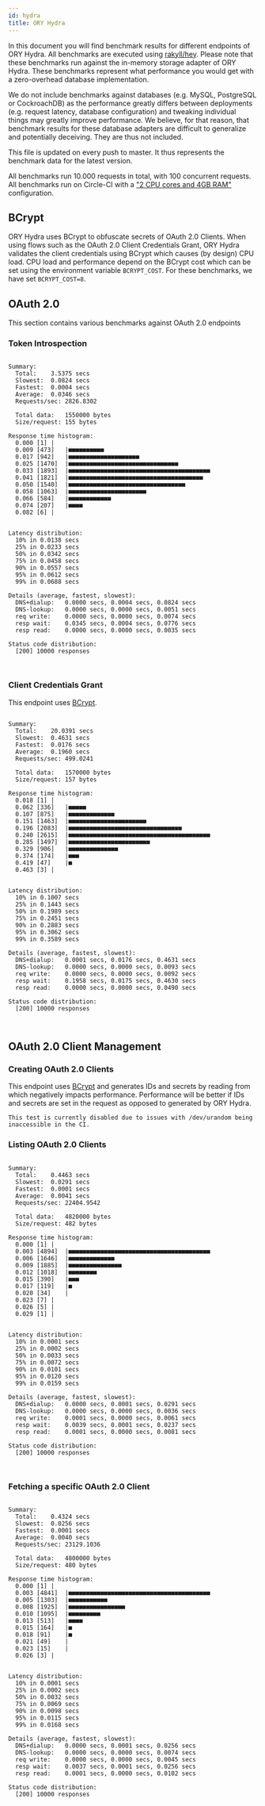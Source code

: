 ```yaml
---
id: hydra
title: ORY Hydra
---
```


In this document you will find benchmark results for different endpoints of ORY
Hydra. All benchmarks are executed using
[rakyll/hey](https://github.com/rakyll/hey). Please note that these benchmarks
run against the in-memory storage adapter of ORY Hydra. These benchmarks
represent what performance you would get with a zero-overhead database
implementation.

We do not include benchmarks against databases (e.g. MySQL, PostgreSQL or
CockroachDB) as the performance greatly differs between deployments (e.g.
request latency, database configuration) and tweaking individual things may
greatly improve performance. We believe, for that reason, that benchmark results
for these database adapters are difficult to generalize and potentially
deceiving. They are thus not included.

This file is updated on every push to master. It thus represents the benchmark
data for the latest version.

All benchmarks run 10.000 requests in total, with 100 concurrent requests. All
benchmarks run on Circle-CI with a
["2 CPU cores and 4GB RAM"](https://support.circleci.com/hc/en-us/articles/360000489307-Why-do-my-tests-take-longer-to-run-on-CircleCI-than-locally-)
configuration.

## BCrypt

ORY Hydra uses BCrypt to obfuscate secrets of OAuth 2.0 Clients. When using
flows such as the OAuth 2.0 Client Credentials Grant, ORY Hydra validates the
client credentials using BCrypt which causes (by design) CPU load. CPU load and
performance depend on the BCrypt cost which can be set using the environment
variable `BCRYPT_COST`. For these benchmarks, we have set `BCRYPT_COST=8`.

## OAuth 2.0

This section contains various benchmarks against OAuth 2.0 endpoints

### Token Introspection

```

Summary:
  Total:	3.5375 secs
  Slowest:	0.0824 secs
  Fastest:	0.0004 secs
  Average:	0.0346 secs
  Requests/sec:	2826.8302

  Total data:	1550000 bytes
  Size/request:	155 bytes

Response time histogram:
  0.000 [1]	|
  0.009 [473]	|■■■■■■■■■■
  0.017 [942]	|■■■■■■■■■■■■■■■■■■■■
  0.025 [1470]	|■■■■■■■■■■■■■■■■■■■■■■■■■■■■■■■
  0.033 [1893]	|■■■■■■■■■■■■■■■■■■■■■■■■■■■■■■■■■■■■■■■■
  0.041 [1821]	|■■■■■■■■■■■■■■■■■■■■■■■■■■■■■■■■■■■■■■
  0.050 [1540]	|■■■■■■■■■■■■■■■■■■■■■■■■■■■■■■■■■
  0.058 [1063]	|■■■■■■■■■■■■■■■■■■■■■■
  0.066 [584]	|■■■■■■■■■■■■
  0.074 [207]	|■■■■
  0.082 [6]	|


Latency distribution:
  10% in 0.0138 secs
  25% in 0.0233 secs
  50% in 0.0342 secs
  75% in 0.0458 secs
  90% in 0.0557 secs
  95% in 0.0612 secs
  99% in 0.0688 secs

Details (average, fastest, slowest):
  DNS+dialup:	0.0000 secs, 0.0004 secs, 0.0824 secs
  DNS-lookup:	0.0000 secs, 0.0000 secs, 0.0051 secs
  req write:	0.0000 secs, 0.0000 secs, 0.0074 secs
  resp wait:	0.0345 secs, 0.0004 secs, 0.0776 secs
  resp read:	0.0000 secs, 0.0000 secs, 0.0035 secs

Status code distribution:
  [200]	10000 responses



```

### Client Credentials Grant

This endpoint uses [BCrypt](#bcrypt).

```

Summary:
  Total:	20.0391 secs
  Slowest:	0.4631 secs
  Fastest:	0.0176 secs
  Average:	0.1960 secs
  Requests/sec:	499.0241

  Total data:	1570000 bytes
  Size/request:	157 bytes

Response time histogram:
  0.018 [1]	|
  0.062 [336]	|■■■■■
  0.107 [875]	|■■■■■■■■■■■■■
  0.151 [1463]	|■■■■■■■■■■■■■■■■■■■■■■
  0.196 [2083]	|■■■■■■■■■■■■■■■■■■■■■■■■■■■■■■■■
  0.240 [2615]	|■■■■■■■■■■■■■■■■■■■■■■■■■■■■■■■■■■■■■■■■
  0.285 [1497]	|■■■■■■■■■■■■■■■■■■■■■■■
  0.329 [906]	|■■■■■■■■■■■■■■
  0.374 [174]	|■■■
  0.419 [47]	|■
  0.463 [3]	|


Latency distribution:
  10% in 0.1007 secs
  25% in 0.1443 secs
  50% in 0.1989 secs
  75% in 0.2451 secs
  90% in 0.2883 secs
  95% in 0.3062 secs
  99% in 0.3589 secs

Details (average, fastest, slowest):
  DNS+dialup:	0.0001 secs, 0.0176 secs, 0.4631 secs
  DNS-lookup:	0.0000 secs, 0.0000 secs, 0.0093 secs
  req write:	0.0000 secs, 0.0000 secs, 0.0092 secs
  resp wait:	0.1958 secs, 0.0175 secs, 0.4630 secs
  resp read:	0.0000 secs, 0.0000 secs, 0.0490 secs

Status code distribution:
  [200]	10000 responses



```

## OAuth 2.0 Client Management

### Creating OAuth 2.0 Clients

This endpoint uses [BCrypt](#bcrypt) and generates IDs and secrets by reading
from which negatively impacts performance. Performance will be better if IDs and
secrets are set in the request as opposed to generated by ORY Hydra.

```
This test is currently disabled due to issues with /dev/urandom being inaccessible in the CI.
```

### Listing OAuth 2.0 Clients

```

Summary:
  Total:	0.4463 secs
  Slowest:	0.0291 secs
  Fastest:	0.0001 secs
  Average:	0.0041 secs
  Requests/sec:	22404.9542

  Total data:	4820000 bytes
  Size/request:	482 bytes

Response time histogram:
  0.000 [1]	|
  0.003 [4894]	|■■■■■■■■■■■■■■■■■■■■■■■■■■■■■■■■■■■■■■■■
  0.006 [1646]	|■■■■■■■■■■■■■
  0.009 [1885]	|■■■■■■■■■■■■■■■
  0.012 [1018]	|■■■■■■■■
  0.015 [390]	|■■■
  0.017 [119]	|■
  0.020 [34]	|
  0.023 [7]	|
  0.026 [5]	|
  0.029 [1]	|


Latency distribution:
  10% in 0.0001 secs
  25% in 0.0002 secs
  50% in 0.0033 secs
  75% in 0.0072 secs
  90% in 0.0101 secs
  95% in 0.0120 secs
  99% in 0.0159 secs

Details (average, fastest, slowest):
  DNS+dialup:	0.0000 secs, 0.0001 secs, 0.0291 secs
  DNS-lookup:	0.0000 secs, 0.0000 secs, 0.0036 secs
  req write:	0.0001 secs, 0.0000 secs, 0.0061 secs
  resp wait:	0.0039 secs, 0.0001 secs, 0.0237 secs
  resp read:	0.0001 secs, 0.0000 secs, 0.0081 secs

Status code distribution:
  [200]	10000 responses



```

### Fetching a specific OAuth 2.0 Client

```

Summary:
  Total:	0.4324 secs
  Slowest:	0.0256 secs
  Fastest:	0.0001 secs
  Average:	0.0040 secs
  Requests/sec:	23129.1036

  Total data:	4800000 bytes
  Size/request:	480 bytes

Response time histogram:
  0.000 [1]	|
  0.003 [4841]	|■■■■■■■■■■■■■■■■■■■■■■■■■■■■■■■■■■■■■■■■
  0.005 [1303]	|■■■■■■■■■■■
  0.008 [1925]	|■■■■■■■■■■■■■■■■
  0.010 [1095]	|■■■■■■■■■
  0.013 [513]	|■■■■
  0.015 [164]	|■
  0.018 [91]	|■
  0.021 [49]	|
  0.023 [15]	|
  0.026 [3]	|


Latency distribution:
  10% in 0.0001 secs
  25% in 0.0002 secs
  50% in 0.0032 secs
  75% in 0.0069 secs
  90% in 0.0098 secs
  95% in 0.0115 secs
  99% in 0.0168 secs

Details (average, fastest, slowest):
  DNS+dialup:	0.0000 secs, 0.0001 secs, 0.0256 secs
  DNS-lookup:	0.0000 secs, 0.0000 secs, 0.0074 secs
  req write:	0.0000 secs, 0.0000 secs, 0.0045 secs
  resp wait:	0.0037 secs, 0.0001 secs, 0.0256 secs
  resp read:	0.0001 secs, 0.0000 secs, 0.0102 secs

Status code distribution:
  [200]	10000 responses



```
